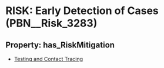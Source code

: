 # RISK: __Early Detection of Cases__ (PBN__Risk_3283)

## Property: has_RiskMitigation

* [Testing and Contact Tracing](PBN__Mitigation_1736)

